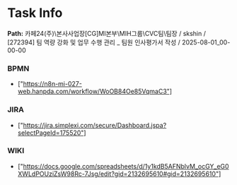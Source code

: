 # Task Info

**Path:** 카페24(주)\본사사업장\[CG]MI본부\MIH그룹\CVC팀\팀장 / skshin / [272394] 팀 역량 강화 및 업무 수행 관리 _ 팀원 인사평가서 작성 / 2025-08-01_00-00-00

### BPMN
- ["https://n8n-mi-027-web.hanpda.com/workflow/WoOB84Oe85VqmaC3"]

### JIRA
- ["https://jira.simplexi.com/secure/Dashboard.jspa?selectPageId=175520"]

### WIKI
- ["https://docs.google.com/spreadsheets/d/1y1kdB5AFNblvM_ocGY_eG0XWLdPOUziZsW98Rc-7Jsg/edit?gid=2132695610#gid=2132695610"]

